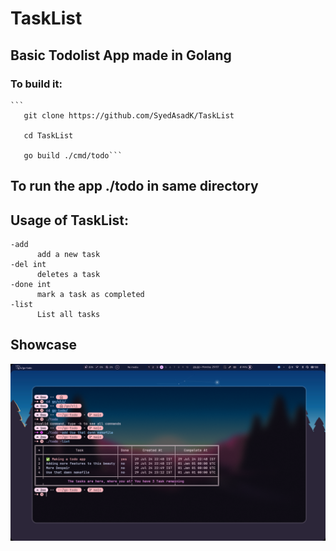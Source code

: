 # TaskList

## Basic Todolist App made in Golang
### To build it:
    ```
       git clone https://github.com/SyedAsadK/TaskList
    
       cd TaskList 
        
       go build ./cmd/todo```

## To run the app ./todo in same directory

## Usage of TaskList:

  ```
  -add
    	add a new task
  -del int
    	deletes a task
  -done int
    	mark a task as completed
  -list
    	List all tasks

 ```

## Showcase
![Showcase](ss.png)
